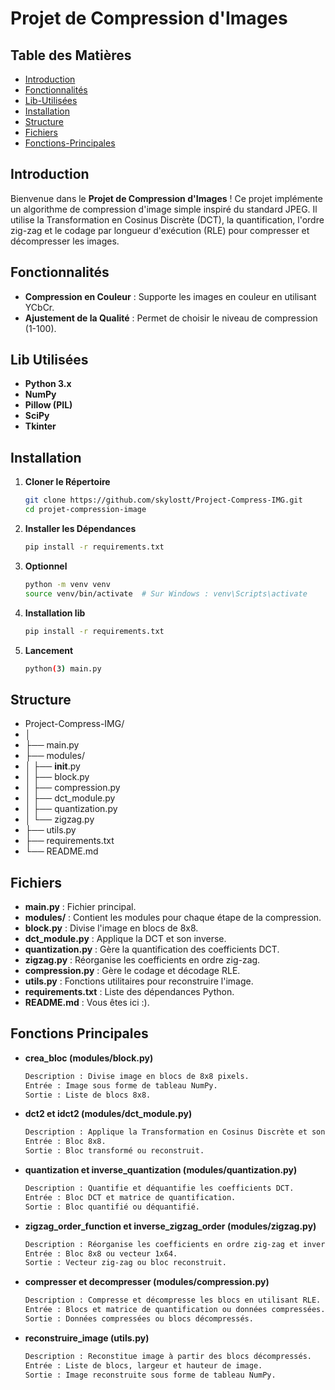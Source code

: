 # Projet de Compression d'Images

## Table des Matières
- [Introduction](#introduction)
- [Fonctionnalités](#fonctionnalités)
- [Lib-Utilisées](#Lib-Utilisées)
- [Installation](#installation)
- [Structure](#Structure)
- [Fichiers](#Fichiers)
- [Fonctions-Principales](#Fonctions-Principales)

## Introduction

Bienvenue dans le **Projet de Compression d'Images** ! Ce projet implémente un algorithme de compression d'image simple inspiré du standard JPEG. Il utilise la Transformation en Cosinus Discrète (DCT), la quantification, l'ordre zig-zag et le codage par longueur d'exécution (RLE) pour compresser et décompresser les images.


## Fonctionnalités

- **Compression en Couleur** : Supporte les images en couleur en utilisant YCbCr.
- **Ajustement de la Qualité** : Permet de choisir le niveau de compression (1-100).


## Lib Utilisées

- **Python 3.x**
- **NumPy**
- **Pillow (PIL)**
- **SciPy**
- **Tkinter**

## Installation

1. **Cloner le Répertoire**

   ```bash
   git clone https://github.com/skylostt/Project-Compress-IMG.git
   cd projet-compression-image

2. **Installer les Dépendances**
    ```bash
    pip install -r requirements.txt

3. **Optionnel**
    ```bash
    python -m venv venv
    source venv/bin/activate  # Sur Windows : venv\Scripts\activate

4. **Installation lib**
    ```bash
    pip install -r requirements.txt

5. **Lancement**
    ```bash
    python(3) main.py

## Structure

- Project-Compress-IMG/
- │
- ├── main.py
- ├── modules/
- │   ├── __init__.py
- │   ├── block.py
- │   ├── compression.py
- │   ├── dct_module.py
- │   ├── quantization.py
- │   └── zigzag.py
- ├── utils.py
- ├── requirements.txt
- └── README.md

## Fichiers

- **main.py** : Fichier principal.
- **modules/** : Contient les modules pour chaque étape de la compression.
- **block.py** : Divise l'image en blocs de 8x8.
- **dct_module.py** : Applique la DCT et son inverse.
- **quantization.py** : Gère la quantification des coefficients DCT.
- **zigzag.py** : Réorganise les coefficients en ordre zig-zag.
- **compression.py** : Gère le codage et décodage RLE.
- **utils.py** : Fonctions utilitaires pour reconstruire l'image.
- **requirements.txt** : Liste des dépendances Python.
- **README.md** : Vous êtes ici :).

## Fonctions Principales

- **crea_bloc (modules/block.py)**
    ```bash
    Description : Divise image en blocs de 8x8 pixels.
    Entrée : Image sous forme de tableau NumPy.
    Sortie : Liste de blocs 8x8.

- **dct2 et idct2 (modules/dct_module.py)**
    ```bash
    Description : Applique la Transformation en Cosinus Discrète et son inverse.
    Entrée : Bloc 8x8.
    Sortie : Bloc transformé ou reconstruit.

- **quantization et inverse_quantization (modules/quantization.py)**
    ```bash
    Description : Quantifie et déquantifie les coefficients DCT.
    Entrée : Bloc DCT et matrice de quantification.
    Sortie : Bloc quantifié ou déquantifié.

- **zigzag_order_function et inverse_zigzag_order (modules/zigzag.py)**
    ```bash
    Description : Réorganise les coefficients en ordre zig-zag et inverse.
    Entrée : Bloc 8x8 ou vecteur 1x64.
    Sortie : Vecteur zig-zag ou bloc reconstruit.

- **compresser et decompresser (modules/compression.py)**
    ```bash
    Description : Compresse et décompresse les blocs en utilisant RLE.
    Entrée : Blocs et matrice de quantification ou données compressées.
    Sortie : Données compressées ou blocs décompressés.

- **reconstruire_image (utils.py)**
    ```bash
    Description : Reconstitue image à partir des blocs décompressés.
    Entrée : Liste de blocs, largeur et hauteur de image.
    Sortie : Image reconstruite sous forme de tableau NumPy.